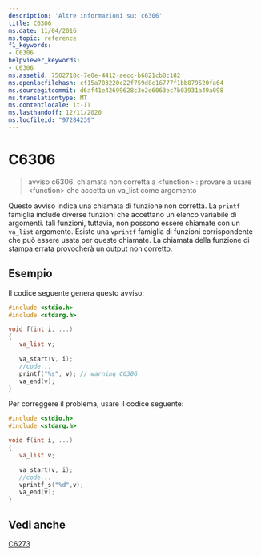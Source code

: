 ```yaml
---
description: 'Altre informazioni su: c6306'
title: C6306
ms.date: 11/04/2016
ms.topic: reference
f1_keywords:
- C6306
helpviewer_keywords:
- C6306
ms.assetid: 7502710c-7e0e-4412-aecc-b6821cb8c182
ms.openlocfilehash: cf15a703220c22f759d8c16777f1bb879520fa64
ms.sourcegitcommit: d6af41e42699628c3e2e6063ec7b03931a49a098
ms.translationtype: MT
ms.contentlocale: it-IT
ms.lasthandoff: 12/11/2020
ms.locfileid: "97284239"
---
```

# <a name="c6306"></a>C6306

> avviso c6306: chiamata non corretta a \<function> : provare a usare \<function> che accetta un va_list come argomento

Questo avviso indica una chiamata di funzione non corretta. La `printf` famiglia include diverse funzioni che accettano un elenco variabile di argomenti. tali funzioni, tuttavia, non possono essere chiamate con un `va_list` argomento. Esiste una `vprintf` famiglia di funzioni corrispondente che può essere usata per queste chiamate. La chiamata della funzione di stampa errata provocherà un output non corretto.

## <a name="example"></a>Esempio

Il codice seguente genera questo avviso:

```cpp
#include <stdio.h>
#include <stdarg.h>

void f(int i, ...)
{
   va_list v;

   va_start(v, i);
   //code...
   printf("%s", v); // warning C6306
   va_end(v);
}
```

Per correggere il problema, usare il codice seguente:

```cpp
#include <stdio.h>
#include <stdarg.h>

void f(int i, ...)
{
   va_list v;

   va_start(v, i);
   //code...
   vprintf_s("%d",v);
   va_end(v);
}
```

## <a name="see-also"></a>Vedi anche

[C6273](../code-quality/c6273.md)
